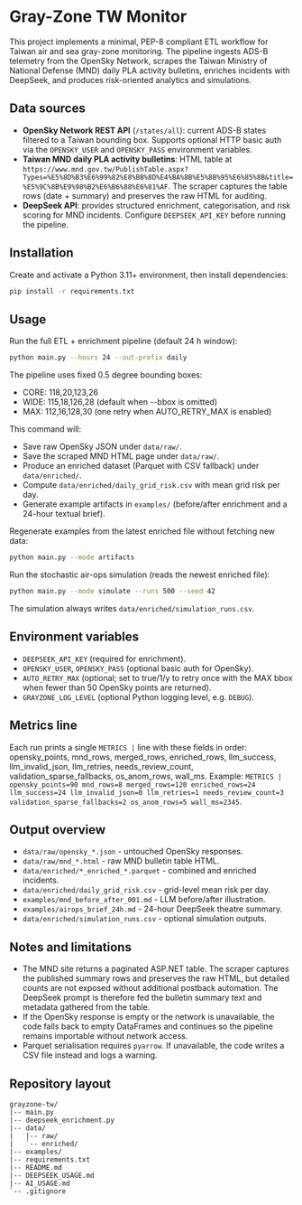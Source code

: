# Gray-Zone TW Monitor

This project implements a minimal, PEP-8 compliant ETL workflow for Taiwan air and sea gray-zone monitoring. The pipeline ingests ADS-B telemetry from the OpenSky Network, scrapes the Taiwan Ministry of National Defense (MND) daily PLA activity bulletins, enriches incidents with DeepSeek, and produces risk-oriented analytics and simulations.

## Data sources

- **OpenSky Network REST API** (`/states/all`): current ADS-B states filtered to a Taiwan bounding box. Supports optional HTTP basic auth via the `OPENSKY_USER` and `OPENSKY_PASS` environment variables.
- **Taiwan MND daily PLA activity bulletins**: HTML table at `https://www.mnd.gov.tw/PublishTable.aspx?Types=%E5%8D%B3%E6%99%82%E8%BB%8D%E4%BA%8B%E5%8B%95%E6%85%8B&title=%E5%9C%8B%E9%98%B2%E6%B6%88%E6%81%AF`. The scraper captures the table rows (date + summary) and preserves the raw HTML for auditing.
- **DeepSeek API**: provides structured enrichment, categorisation, and risk scoring for MND incidents. Configure `DEEPSEEK_API_KEY` before running the pipeline.

## Installation

Create and activate a Python 3.11+ environment, then install dependencies:

```bash
pip install -r requirements.txt
```

## Usage

Run the full ETL + enrichment pipeline (default 24 h window):

```bash
python main.py --hours 24 --out-prefix daily
```

The pipeline uses fixed 0.5 degree bounding boxes:

- CORE: 118,20,123,26
- WIDE: 115,18,126,28 (default when --bbox is omitted)
- MAX: 112,16,128,30 (one retry when AUTO_RETRY_MAX is enabled)

This command will:

- Save raw OpenSky JSON under `data/raw/`.
- Save the scraped MND HTML page under `data/raw/`.
- Produce an enriched dataset (Parquet with CSV fallback) under `data/enriched/`.
- Compute `data/enriched/daily_grid_risk.csv` with mean grid risk per day.
- Generate example artifacts in `examples/` (before/after enrichment and a 24-hour textual brief).

Regenerate examples from the latest enriched file without fetching new data:

```bash
python main.py --mode artifacts
```

Run the stochastic air-ops simulation (reads the newest enriched file):

```bash
python main.py --mode simulate --runs 500 --seed 42
```

The simulation always writes `data/enriched/simulation_runs.csv`.

## Environment variables

- `DEEPSEEK_API_KEY` (required for enrichment).
- `OPENSKY_USER`, `OPENSKY_PASS` (optional basic auth for OpenSky).
- `AUTO_RETRY_MAX` (optional; set to true/1/y to retry once with the
  MAX bbox when fewer than 50 OpenSky points are returned).
- `GRAYZONE_LOG_LEVEL` (optional Python logging level, e.g. `DEBUG`).

## Metrics line

Each run prints a single `METRICS |` line with these fields in order:
opensky_points, mnd_rows, merged_rows, enriched_rows, llm_success,
llm_invalid_json, llm_retries, needs_review_count,
validation_sparse_fallbacks, os_anom_rows, wall_ms.
Example: `METRICS | opensky_points=90 mnd_rows=8 merged_rows=120 enriched_rows=24 llm_success=24 llm_invalid_json=0 llm_retries=1 needs_review_count=3 validation_sparse_fallbacks=2 os_anom_rows=5 wall_ms=2345`.

## Output overview

- `data/raw/opensky_*.json` - untouched OpenSky responses.
- `data/raw/mnd_*.html` - raw MND bulletin table HTML.
- `data/enriched/*_enriched_*.parquet` - combined and enriched incidents.
- `data/enriched/daily_grid_risk.csv` - grid-level mean risk per day.
- `examples/mnd_before_after_001.md` - LLM before/after illustration.
- `examples/airops_brief_24h.md` - 24-hour DeepSeek theatre summary.
- `data/enriched/simulation_runs.csv` - optional simulation outputs.

## Notes and limitations

- The MND site returns a paginated ASP.NET table. The scraper captures the published summary rows and preserves the raw HTML, but detailed counts are not exposed without additional postback automation. The DeepSeek prompt is therefore fed the bulletin summary text and metadata gathered from the table.
- If the OpenSky response is empty or the network is unavailable, the code falls back to empty DataFrames and continues so the pipeline remains importable without network access.
- Parquet serialisation requires `pyarrow`. If unavailable, the code writes a CSV file instead and logs a warning.

## Repository layout

```
grayzone-tw/
|-- main.py
|-- deepseek_enrichment.py
|-- data/
|   |-- raw/
|   `-- enriched/
|-- examples/
|-- requirements.txt
|-- README.md
|-- DEEPSEEK_USAGE.md
|-- AI_USAGE.md
`-- .gitignore
```
